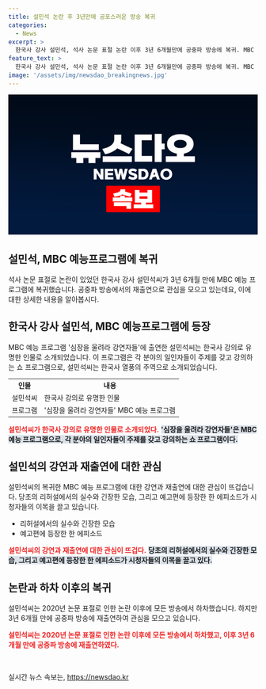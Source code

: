 ```yaml
---
title: 설민석 논란 후 3년만에 공포스러운 방송 복귀
categories:
  - News
excerpt: >
  한국사 강사 설민석, 석사 논문 표절 논란 이후 3년 6개월만에 공중파 방송에 복귀. MBC 예능 프로그램 심장을 울려라 강연자들에서 등장해 주목받았는데, 청중 앞에서 긴장한 모습을 보였고, 이날 방송 이후 전체 강연은 오는 19일에 방영 예정. 2020년 논문 표절 인정 이후 여러 방송에서 하차한 경험이 있지만, 이제는 다시 활동을 시작했다고.
feature_text: >
  한국사 강사 설민석, 석사 논문 표절 논란 이후 3년 6개월만에 공중파 방송에 복귀. MBC 예능 프로그램 심장을 울려라 강연자들에서 등장해 주목받았는데, 청중 앞에서 긴장한 모습을 보였고, 이날 방송 이후 전체 강연은 오는 19일에 방영 예정. 2020년 논문 표절 인정 이후 여러 방송에서 하차한 경험이 있지만, 이제는 다시 활동을 시작했다고.
image: '/assets/img/newsdao_breakingnews.jpg'
---
```


<p><img src="/assets/img/newsdao_breakingnews.jpg" alt="cryptoinkorea 속보" /></p>

<h2 data-ke-size="size26">설민석, MBC 예능프로그램에 복귀</h2>

<p data-ke-size="size16">석사 논문 표절로 논란이 있었던 한국사 강사 설민석씨가 3년 6개월 만에 MBC 예능 프로그램에 복귀했습니다. 공중파 방송에서의 재출연으로 관심을 모으고 있는데요, 이에 대한 상세한 내용을 알아봅시다.</p>

<h2 data-ke-size="size26">한국사 강사 설민석, MBC 예능프로그램에 등장</h2>

<p data-ke-size="size16">MBC 예능 프로그램 '심장을 울려라 강연자들'에 출연한 설민석씨는 한국사 강의로 유명한 인물로 소개되었습니다. 이 프로그램은 각 분야의 일인자들이 주제를 갖고 강의하는 쇼 프로그램으로, 설민석씨는 한국사 열풍의 주역으로 소개되었습니다.</p>

<table>
    <tr>
        <td style="text-align: center; height: 17px;"><b>인물</b></td>
        <td style="text-align: center; height: 17px;"><b>내용</b></td>
    </tr>
    <tr>
        <td style="text-align: center;">설민석씨</td>
        <td>한국사 강의로 유명한 인물</td>
    </tr>
    <tr>
        <td style="text-align: center;">프로그램</td>
        <td>'심장을 울려라 강연자들' MBC 예능 프로그램</td>
    </tr>
</table>

<p><b><span style="color: #ee2323;">설민석씨가 한국사 강의로 유명한 인물로 소개되었다.</span></b>
<b><span style="background-color: #21538527;">'심장을 울려라 강연자들'은 MBC 예능 프로그램으로, 각 분야의 일인자들이 주제를 갖고 강의하는 쇼 프로그램이다.</span></b></p>

<h2 data-ke-size="size26">설민석의 강연과 재출연에 대한 관심</h2>

<p data-ke-size="size16">설민석씨의 복귀한 MBC 예능 프로그램에 대한 강연과 재출연에 대한 관심이 뜨겁습니다. 당초의 리허설에서의 실수와 긴장한 모습, 그리고 예고편에 등장한 한 에피소드가 시청자들의 이목을 끌고 있습니다.</p>

<ul>
    <li>리허설에서의 실수와 긴장한 모습</li>
    <li>예고편에 등장한 한 에피소드</li>
</ul>

<p><b><span style="color: #ee2323;">설민석씨의 강연과 재출연에 대한 관심이 뜨겁다.</span></b>
<b><span style="background-color: #21538527;">당초의 리허설에서의 실수와 긴장한 모습, 그리고 예고편에 등장한 한 에피소드가 시청자들의 이목을 끌고 있다.</span></b></p>

<h2 data-ke-size="size26">논란과 하차 이후의 복귀</h2>

<p data-ke-size="size16">설민석씨는 2020년 논문 표절로 인한 논란 이후에 모든 방송에서 하차했습니다. 하지만 3년 6개월 만에 공중파 방송에 재출연하여 관심을 모으고 있습니다.</p>

<p><b><span style="color: #ee2323;">설민석씨는 2020년 논문 표절로 인한 논란 이후에 모든 방송에서 하차했고, 이후 3년 6개월 만에 공중파 방송에 재출연하였다.</span></b></p>

<p data-ke-size="size16">&nbsp;</p>
실시간 뉴스 속보는, <a href="https://newsdao.kr" rel="dofollow">https://newsdao.kr</a>


